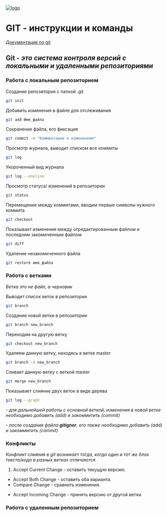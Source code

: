 [![logo](git_logo.png)](https://git-scm.com/) 
# GIT - инструкции и команды

[Документация по git](https://git-scm.com/doc)  

## Git - *это система контроля версий с локальными и удаленными репозиториями*

### Работа с локальным репозиторием

Создание репозитория с папкой .git 
```sh
git init 
```
 Добавить изменения в файле для отслеживания
```sh
git add Имя_файла
```
Сохранение файла, его фиксация
```sh
git commit -m "Комментарии к изменениям" 
```
Просмотр журнала, выводит списком все коммиты
```sh
git log 
```
 Укороченный вид журнала
```sh
git log --oneline 
```
Просмотр статуса/ изменений в репозитории
```sh
git status 
```
 Перемещение между коммитами, вводим первые символы нужного коммита
```sh
git checkout 
```
Показывает изменения между отредактированным файлом и последним закомиченным файлом
```sh
git diff 
```
Удаление незакомиченного файла
```sh
git restore имя_файла 
```

### Работа с ветками

*Ветка это не файл, а черновик*

 Выводит список веток в репозитории
```sh
git branch 
```
Создание новой ветки в репозитории
```sh
git branch new_branch 
```
Переходим на другую ветку
```sh 
git checkout new_branch 
```
Удаляем данную ветку, находясь в ветке master
```sh 
git branch -d new_branch 
```
Сливает данную ветку с веткой master
```sh 
git merge new_branch  
```
Показывает слияние двух веток в виде дерева
```sh 
git log --graph 
```
*- для дальнейшей работы с основной веткой, изменения в новой ветке необходимо добавить (add) и закоммитить (commit)*

*- после создания файла __gitignor__, его также необходимо добавить (add) и закоммитить (commit)*

### Конфликты

*Конфликт слияния в git возникает тогда, когда один и тот же блок текста/кода в разных ветках отличаются*
1. Accept Current Change - оставить текущую версию.
* Accept Both Change - оставить оба варианта.
* Compare Change - сравнить изменения.
+ Accept Incoming Change - принять версию от другой ветки.

### Работа с удаленным репозиторием

